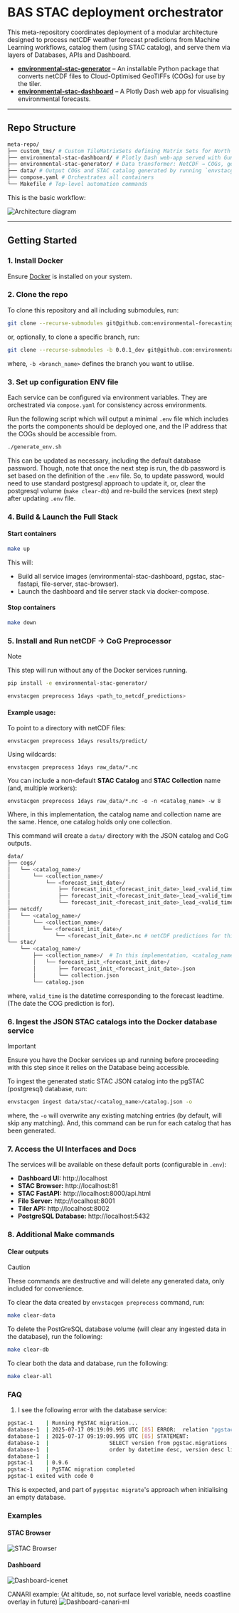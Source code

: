 # BAS STAC deployment orchestrator

This meta-repository coordinates deployment of a modular architecture designed to process netCDF weather forecast predictions from Machine Learning workflows, catalog them (using STAC catalog), and serve them via layers of Databases, APIs and Dashboard.

- **[environmental-stac-generator](https://github.com/environmental-forecasting/environmental-stac-generator)** – An installable Python package that converts netCDF files to Cloud-Optimised GeoTIFFs (COGs) for use by the tiler.
- **[environmental-stac-dashboard](https://github.com/environmental-forecasting/environmental-stac-dashboard)** – A Plotly Dash web app for visualising environmental forecasts.

---

## Repo Structure

```bash
meta-repo/
├── custom_tms/ # Custom TileMatrixSets defining Matrix Sets for North and South projections (used by TiTiler Docker service)
├── environmental-stac-dashboard/ # Plotly Dash web-app served with Gunicorn
├── environmental-stac-generator/ # Data transformer: NetCDF → COGs, generate STAC catalog, ingest into pgSTAC database
├── data/ # Output COGs and STAC catalog generated by running `envstacgen` command from `environmental-stac-generator` install on IceNet and other prediction netCDF files
├── compose.yaml # Orchestrates all containers
└── Makefile # Top-level automation commands
```

This is the basic workflow:

![Architecture diagram](docs/images/forecast-services-dash-pgstac-leaflet-schematic.png "Architecture Diagram")

---

## Getting Started

### 1. Install Docker

Ensure [Docker](https://docs.docker.com/get-docker/) is installed on your system.


### 2. Clone the repo

To clone this repository and all including submodules, run:

```bash
git clone --recurse-submodules git@github.com:environmental-forecasting/environmental-stac-orchestrator.git
```

or, optionally, to clone a specific branch, run:

```bash
git clone --recurse-submodules -b 0.0.1_dev git@github.com:environmental-forecasting/environmental-stac-orchestrator.git
```

where, `-b <branch_name>` defines the branch you want to utilise.

### 3. Set up configuration ENV file

Each service can be configured via environment variables. They
are orchestrated via `compose.yaml` for consistency across
environments.

Run the following script which will output a minimal `.env` file which
includes the ports the components should be deployed one, and the IP
address that the COGs should be accessible from.

```bash
./generate_env.sh
```

This can be updated as necessary, including the default database password. Though, note that once the next step is
run, the db password is set based on the definition of the `.env` file. So, to update password, would need to use
standard postgresql approach to update it, or, clear the postgresql volume (`make clear-db`) and re-build the
services (next step) after updating `.env` file.

### 4. Build & Launch the Full Stack

#### Start containers

```bash
make up
```

This will:

* Build all service images (environmental-stac-dashboard, pgstac, stac-fastapi, file-server, stac-browser).
* Launch the dashboard and tile server stack via docker-compose.


#### Stop containers

```bash
make down
```

### 5. Install and Run netCDF -> CoG Preprocessor

> [!NOTE]
> This step will run without any of the Docker services running.

```bash
pip install -e environmental-stac-generator/

envstacgen preprocess 1days <path_to_netcdf_predictions>
```

#### Example usage:

To point to a directory with netCDF files:

`envstacgen preprocess 1days results/predict/`

Using wildcards:

`envstacgen preprocess 1days raw_data/*.nc`

You can include a non-default **STAC Catalog** and **STAC Collection** name (and, multiple workers):

`envstacgen preprocess 1days raw_data/*.nc -o -n <catalog_name> -w 8`

Where, in this implementation, the catalog name and collection name are the same. Hence,
one catalog holds only one collection.

This command will create a `data/` directory with the JSON catalog and CoG outputs.

```bash
data/
├── cogs/
│   └── <catalog_name>/
│       └── <collection_name>/
│           └── <forecast_init_date>/
│               ├── forecast_init_<forecast_init_date>_lead_<valid_time>.jpg        # Thumbnail file
│               ├── forecast_init_<forecast_init_date>_lead_<valid_time>.tif        # COG w/ internal overviews
│               └── forecast_init_<forecast_init_date>_lead_<valid_time>.tif.ovr    # External overviews
├── netcdf/
│   └── <catalog_name>/
│       └── <collection_name>/
│          └── <forecast_init_date>/
│              └── <forecast_init_date>.nc # netCDF predictions for this forecast init date, with all leadtimes stored in this file
└── stac/
    └── <catalog_name>/
        ├── <collection_name>/  # In this implementation, <catalog_name> and <collection_name> are the same
        │   └── forecast_init_<forecast_init_date>/
        │       ├── forecast_init_<forecast_init_date>.json
        │       └── collection.json
        └── catalog.json

```

where, `valid_time` is the datetime corresponding to the forecast leadtime. (The date the COG prediction is for).


### 6. Ingest the JSON STAC catalogs into the Docker database service

> [!IMPORTANT]
> Ensure you have the Docker services up and running before proceeding with this step since it relies on the Database being accessible.

To ingest the generated static STAC JSON catalog into the pgSTAC (postgresql) database, run:

```bash
envstacgen ingest data/stac/<catalog_name>/catalog.json -o
```

where, the `-o` will overwrite any existing matching entries (by default, will skip any matching).
And, this command can be run for each catalog that has been generated.

### 7. Access the UI Interfaces and Docs

The services will be available on these default ports (configurable in `.env`):

* **Dashboard UI:** http://localhost
* **STAC Browser:** http://localhost:81
* **STAC FastAPI:** http://localhost:8000/api.html
* **File Server:** http://localhost:8001
* **Tiler API:** http://localhost:8002
* **PostgreSQL Database:** http://localhost:5432

### 8. Additional Make commands

#### Clear outputs

> [!CAUTION]
> These commands are destructive and will delete any generated data, only included for convenience.

To clear the data created by `envstacgen preprocess` command, run:

```bash
make clear-data
```

To delete the PostGreSQL database volume (will clear any ingested data in the database), run the following:

```bash
make clear-db
```

To clear both the data and database, run the following:

```bash
make clear-all
```

### FAQ

1. I see the following error with the database service:

```bash
pgstac-1    | Running PgSTAC migration...
database-1  | 2025-07-17 09:19:09.995 UTC [85] ERROR:  relation "pgstac.migrations" does not exist at character 38
database-1  | 2025-07-17 09:19:09.995 UTC [85] STATEMENT:  
database-1  |                   SELECT version from pgstac.migrations
database-1  |                   order by datetime desc, version desc limit 1;
database-1  |                   
pgstac-1    | 0.9.6
pgstac-1    | PgSTAC migration completed
pgstac-1 exited with code 0
```

This is expected, and part of `pypgstac migrate`'s approach when initialising an empty database.

### Examples

#### STAC Browser

![STAC Browser](docs/images/stac-browser-example.png "STAC Browser")

#### Dashboard

![Dashboard-icenet](docs/images/dashboard-icenet-example.png "Dashboard with IceNet forecast")

CANARI example: (At altitude, so, not surface level variable, needs coastline overlay in future)
![Dashboard-canari-ml](docs/images/dashboard-canari-ml-example.png "Dashboard with CANARI-ML forecast")

